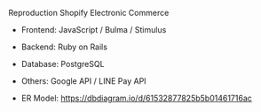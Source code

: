 Reproduction Shopify Electronic Commerce

* Frontend: JavaScript / Bulma / Stimulus
* Backend: Ruby on Rails
* Database: PostgreSQL
* Others: Google API / LINE Pay API

* ER Model: https://dbdiagram.io/d/61532877825b5b01461716ac
